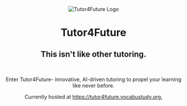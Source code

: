 <div align="center">
  <img src="https://avatars.githubusercontent.com/u/141453170?s=200&v=4" alt="Tutor4Future Logo">
  <h1>Tutor4Future</h1>
  <h2>This isn't like other tutoring.</h2>
  <br>
  <p>Enter Tutor4Future- innovative, AI-driven tutoring to propel your learning like never before.</p>
  Currently hosted at <a href="https://tutor4future.vocabustudy.org">https://tutor4future.vocabustudy.org.</a>
</div>
